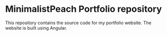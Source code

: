# MinimalistPeach Portfolio repository

This repository contains the source code for my portfolio website. The website is built using Angular.